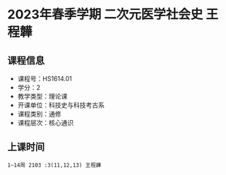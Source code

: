 # 2023年春季学期 二次元医学社会史 王程韡






## 课程信息

- 课程号：HS1614.01
- 学分：2
- 教学类型：理论课
- 开课单位：科技史与科技考古系
- 课程类别：通修
- 课程层次：核心通识

## 上课时间

```
1~14周 2103 :3(11,12,13) 王程韡
```

